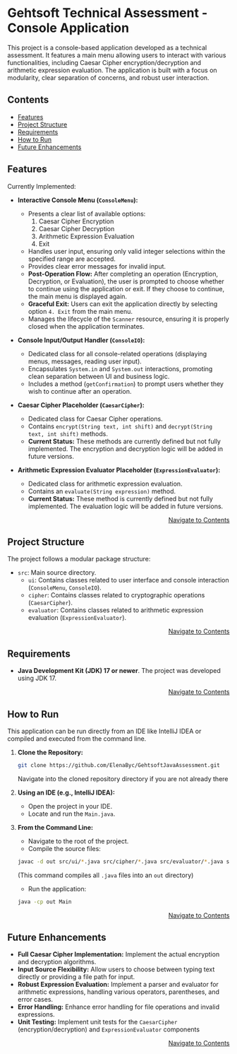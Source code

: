 # Gehtsoft Technical Assessment - Console Application

This project is a console-based application developed as a technical assessment. 
It features a main menu allowing users to interact with various functionalities, 
including Caesar Cipher encryption/decryption and arithmetic expression evaluation. 
The application is built with a focus on modularity, clear separation of concerns, and robust user interaction.


## Contents
* [Features](#features)
* [Project Structure](#project-structure)
* [Requirements](#requirements)
* [How to Run](#how-to-run)
* [Future Enhancements](#future-enhancements)

## Features

Currently Implemented:

* **Interactive Console Menu (`ConsoleMenu`):**
    * Presents a clear list of available options:
        1.  Caesar Cipher Encryption
        2.  Caesar Cipher Decryption
        3.  Arithmetic Expression Evaluation
        4.  Exit
    * Handles user input, ensuring only valid integer selections within the specified range are accepted.
    * Provides clear error messages for invalid input.
    * **Post-Operation Flow:** After completing an operation (Encryption, Decryption, or Evaluation), the user is prompted to choose whether to continue using the application or exit. If they choose to continue, the main menu is displayed again.
    * **Graceful Exit:** Users can exit the application directly by selecting option `4. Exit` from the main menu.
    * Manages the lifecycle of the `Scanner` resource, ensuring it is properly closed when the application terminates.

* **Console Input/Output Handler (`ConsoleIO`):**
    * Dedicated class for all console-related operations (displaying menus, messages, reading user input).
    * Encapsulates `System.in` and `System.out` interactions, promoting clean separation between UI and business logic.
    * Includes a method (`getConfirmation`) to prompt users whether they wish to continue after an operation. 

* **Caesar Cipher Placeholder (`CaesarCipher`):**
    * Dedicated class for Caesar Cipher operations.
    * Contains `encrypt(String text, int shift)` and `decrypt(String text, int shift)` methods.
    * **Current Status:** These methods are currently defined but not fully implemented. The encryption and decryption logic will be added in future versions.


* **Arithmetic Expression Evaluator Placeholder (`ExpressionEvaluator`):**
    * Dedicated class for arithmetic expression evaluation.
    * Contains an `evaluate(String expression)` method.
    * **Current Status:** These method is currently defined but not fully implemented. The evaluation logic will be added in future versions.

<p align="right"><a href="#contents">Navigate to Contents</a></p>

##  Project Structure

The project follows a modular package structure:

* `src`: Main source directory.
    * `ui`: Contains classes related to user interface and console interaction (`ConsoleMenu`, `ConsoleIO`).
    * `cipher`: Contains classes related to cryptographic operations (`CaesarCipher`).
    * `evaluator`: Contains classes related to arithmetic expression evaluation (`ExpressionEvaluator`).
  
<p align="right"><a href="#contents">Navigate to Contents</a></p>
  
## Requirements

* **Java Development Kit (JDK) 17 or newer**. The project was developed using JDK 17.

<p align="right"><a href="#contents">Navigate to Contents</a></p>

## How to Run

This application can be run directly from an IDE like IntelliJ IDEA or compiled and executed from the command line.

1.  **Clone the Repository:**
    ```bash
    git clone https://github.com/ElenaByc/GehtsoftJavaAssessment.git
    ```
    Navigate into the cloned repository directory if you are not already there

2.  **Using an IDE (e.g., IntelliJ IDEA):**
    * Open the project in your IDE.
    * Locate and run the `Main.java`.

3.  **From the Command Line:**
    * Navigate to the root of the project.
    * Compile the source files:
    ```bash
    javac -d out src/ui/*.java src/cipher/*.java src/evaluator/*.java src/Main.java
    ``` 
    (This command compiles all `.java` files into an `out` directory)

    * Run the application:
    ```bash
    java -cp out Main
    ```

<p align="right"><a href="#contents">Navigate to Contents</a></p>

## Future Enhancements

* **Full Caesar Cipher Implementation:** Implement the actual encryption and decryption algorithms.
* **Input Source Flexibility:** Allow users to choose between typing text directly or providing a file path for input.
* **Robust Expression Evaluation:** Implement a parser and evaluator for arithmetic expressions, handling various operators, parentheses, and error cases.
* **Error Handling:** Enhance error handling for file operations and invalid expressions.
* **Unit Testing:** Implement unit tests for the `CaesarCipher` (encryption/decryption) and `ExpressionEvaluator` components

<p align="right"><a href="#contents">Navigate to Contents</a></p>
